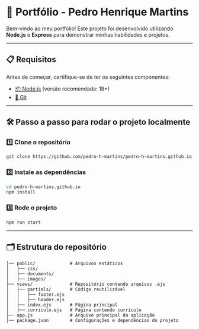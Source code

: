 # 📝 Portfólio - Pedro Henrique Martins

Bem-vindo ao meu portfólio! Este projeto foi desenvolvido utilizando **Node.js** e **Express** para demonstrar minhas habilidades e projetos.

---

## 📋 Requisitos

Antes de começar, certifique-se de ter os seguintes componentes:

- [📦 Node.js](https://nodejs.org/en) (versão recomendada: 18+)
- [🔧 Git](https://git-scm.com/)

---

## 🛠️ Passo a passo para rodar o projeto localmente

### 1️⃣ Clone o repositório

```bash
git clone https://github.com/pedro-h-martins/pedro-h-martins.github.io
```

### 2️⃣ Instale as dependências

```bash
cd pedro-h-martins.github.io
npm install
```

### 3️⃣ Rode o projeto

```bash
npm run start
```

---

## 🗂️ Estrutura do repositório

```plaintext
│── public/             # Arquivos estáticos
│   ├── css/            
│   ├── documents/
│   ├── images/              
├── views/              # Repositório contendo arquivos .ejs
│   ├── partials/       # Código reutilizável
│   │   ├── footer.ejs
│   │   ├── header.ejs    
│   ├── index.ejs       # Página principal
│   ├── curriculo.ejs   # Página contendo currículo
├── app.js              # Arquivo principal da aplicação
│── package.json        # Configurações e dependências do projeto
```
